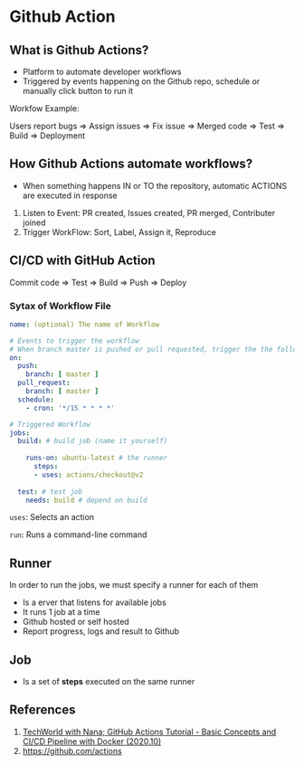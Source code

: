 # Github Action

## What is Github Actions?

- Platform to automate developer workflows
- Triggered by events happening on the Github repo, schedule or manually click button to run it

Workfow Example:

Users report bugs => Assign issues => Fix issue => Merged code => Test => Build => Deployment

## How Github Actions automate workflows?

- When something happens IN or TO the repository, automatic ACTIONS are executed in response

1. Listen to Event: PR created, Issues created, PR merged, Contributer joined
2. Trigger WorkFlow: Sort, Label, Assign it, Reproduce

## CI/CD with GitHub Action

Commit code => Test => Build => Push => Deploy

### Sytax of Workflow File

```yml
name: (optional) The name of Workflow

# Events to trigger the workflow
# When branch master is pushed or pull requested, trigger the the following workflow
on:
  push:
    branch: [ master ]
  pull_request:
    branch: [ master ]
  schedule:
    - cron: '*/15 * * * *'

# Triggered Workflow
jobs:
  build: # build job (name it yourself)
  
    runs-on: ubuntu-latest # the runner
      steps: 
      - uses: actions/checkout@v2
    
  test: # test job
    needs: build # depend on build
```

`uses`: Selects an action

`run`: Runs a command-line command

## Runner

In order to run the jobs, we must specify a runner for each of them

- Is a erver that listens for available jobs
- It runs 1 job at a time
- Github hosted or self hosted
- Report progress, logs and result to Github

## Job

- Is a set of **steps** executed on the same runner

## References

1. [TechWorld with Nana; GitHub Actions Tutorial - Basic Concepts and CI/CD Pipeline with Docker (2020.10)](https://youtu.be/R8_veQiYBjI)
2. https://github.com/actions
